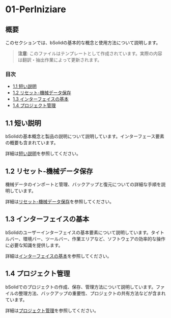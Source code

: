 # 01-PerIniziare

## 概要

このセクションでは、bSolidの基本的な概念と使用方法について説明します。

> **注意**: このファイルはテンプレートとして作成されています。実際の内容は翻訳・抽出作業によって更新されます。

### 目次

- [1.1 短い説明](01-01_breve_panoramica.md)
- [1.2 リセット-機械データ保存](01-02_imp_back_restore.md)
- [1.3 インターフェイスの基本](01-03_interface_basics.md)
- [1.4 プロジェクト管理](01-04_project_management.md)

## 1.1 短い説明

bSolidの基本概念と製品の説明について説明しています。インターフェース要素の概要も含まれています。

詳細は[短い説明](01-01_breve_panoramica.md)を参照してください。

## 1.2 リセット-機械データ保存

機械データのインポートと管理、バックアップと復元についての詳細な手順を説明しています。

詳細は[リセット-機械データ保存](01-02_imp_back_restore.md)を参照してください。

## 1.3 インターフェイスの基本

bSolidのユーザーインターフェイスの基本要素について説明しています。タイトルバー、環境バー、ツールバー、作業エリアなど、ソフトウェアの効率的な操作に必要な知識を提供します。

詳細は[インターフェイスの基本](01-03_interface_basics.md)を参照してください。

## 1.4 プロジェクト管理

bSolidでのプロジェクトの作成、保存、管理方法について説明しています。ファイルの整理方法、バックアップの重要性、プロジェクトの共有方法などが含まれています。

詳細は[プロジェクト管理](01-04_project_management.md)を参照してください。 